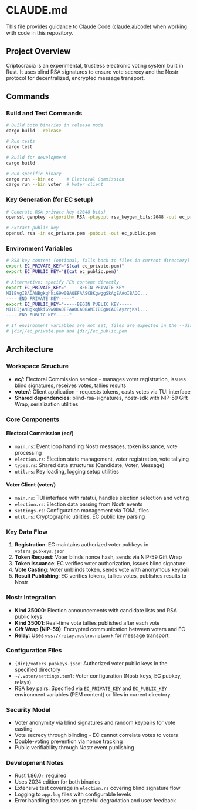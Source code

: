 # CLAUDE.md

This file provides guidance to Claude Code (claude.ai/code) when working with code in this repository.

## Project Overview

Criptocracia is an experimental, trustless electronic voting system built in Rust. It uses blind RSA signatures to ensure vote secrecy and the Nostr protocol for decentralized, encrypted message transport.

## Commands

### Build and Test Commands
```bash
# Build both binaries in release mode
cargo build --release

# Run tests
cargo test

# Build for development
cargo build

# Run specific binary
cargo run --bin ec     # Electoral Commission
cargo run --bin voter  # Voter client
```

### Key Generation (for EC setup)
```bash
# Generate RSA private key (2048 bits)
openssl genpkey -algorithm RSA -pkeyopt rsa_keygen_bits:2048 -out ec_private.pem

# Extract public key
openssl rsa -in ec_private.pem -pubout -out ec_public.pem
```

### Environment Variables
```bash
# RSA key content (optional, falls back to files in current directory)
export EC_PRIVATE_KEY="$(cat ec_private.pem)"
export EC_PUBLIC_KEY="$(cat ec_public.pem)"

# Alternative: specify PEM content directly
export EC_PRIVATE_KEY="-----BEGIN PRIVATE KEY-----
MIIEvgIBADANBgkqhkiG9w0BAQEFAASCBKgwggSkAgEAAoIBAQC...
-----END PRIVATE KEY-----"
export EC_PUBLIC_KEY="-----BEGIN PUBLIC KEY-----
MIIBIjANBgkqhkiG9w0BAQEFAAOCAQ8AMIIBCgKCAQEAyzrjKKl...
-----END PUBLIC KEY-----"

# If environment variables are not set, files are expected in the --dir directory:
# {dir}/ec_private.pem and {dir}/ec_public.pem
```

## Architecture

### Workspace Structure
- **ec/**: Electoral Commission service - manages voter registration, issues blind signatures, receives votes, tallies results
- **voter/**: Client application - requests tokens, casts votes via TUI interface
- **Shared dependencies**: blind-rsa-signatures, nostr-sdk with NIP-59 Gift Wrap, serialization utilities

### Core Components

#### Electoral Commission (ec/)
- `main.rs`: Event loop handling Nostr messages, token issuance, vote processing
- `election.rs`: Election state management, voter registration, vote tallying
- `types.rs`: Shared data structures (Candidate, Voter, Message)
- `util.rs`: Key loading, logging setup utilities

#### Voter Client (voter/)
- `main.rs`: TUI interface with ratatui, handles election selection and voting
- `election.rs`: Election data parsing from Nostr events
- `settings.rs`: Configuration management via TOML files
- `util.rs`: Cryptographic utilities, EC public key parsing

### Key Data Flow
1. **Registration**: EC maintains authorized voter pubkeys in `voters_pubkeys.json`
2. **Token Request**: Voter blinds nonce hash, sends via NIP-59 Gift Wrap
3. **Token Issuance**: EC verifies voter authorization, issues blind signature
4. **Vote Casting**: Voter unblinds token, sends vote with anonymous keypair
5. **Result Publishing**: EC verifies tokens, tallies votes, publishes results to Nostr

### Nostr Integration
- **Kind 35000**: Election announcements with candidate lists and RSA public keys
- **Kind 35001**: Real-time vote tallies published after each vote
- **Gift Wrap (NIP-59)**: Encrypted communication between voters and EC
- **Relay**: Uses `wss://relay.mostro.network` for message transport

### Configuration Files
- `{dir}/voters_pubkeys.json`: Authorized voter public keys in the specified directory
- `~/.voter/settings.toml`: Voter configuration (Nostr keys, EC pubkey, relays)
- RSA key pairs: Specified via `EC_PRIVATE_KEY` and `EC_PUBLIC_KEY` environment variables (PEM content) or files in current directory

### Security Model
- Voter anonymity via blind signatures and random keypairs for vote casting
- Vote secrecy through blinding - EC cannot correlate votes to voters
- Double-voting prevention via nonce tracking
- Public verifiability through Nostr event publishing

### Development Notes
- Rust 1.86.0+ required
- Uses 2024 edition for both binaries
- Extensive test coverage in `election.rs` covering blind signature flow
- Logging to `app.log` files with configurable levels
- Error handling focuses on graceful degradation and user feedback